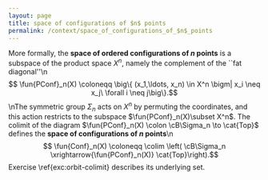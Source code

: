 ```yaml
---
layout: page
title: space of configurations of $n$ points
permalink: /context/space_of_configurations_of_$n$_points
---
```

More formally, the **space of ordered configurations of $n$ points** is a subspace of the product space $X^n$, namely the complement of the ``fat diagonal''\n$$ \fun{PConf}_n(X) \coloneqq \big\{ (x_1,\ldots, x_n) \in X^n \bigm| x_i \neq x_j\ \forall i \neq j\big\}.$$\nThe symmetric group $\Sigma_n$ acts on $X^n$ by permuting the coordinates, and this action restricts to the subspace $\fun{PConf}_n(X)\subset X^n$. The colimit of the diagram $\fun{PConf}_n(X) \colon \cB\Sigma_n \to \cat{Top}$ defines the **space of configurations of $n$ points**\n$$ \fun{Conf}_n(X) \coloneqq \colim \left( \cB\Sigma_n \xrightarrow{\fun{PConf}_n(X)} \cat{Top}\right).$$ Exercise \ref{exc:orbit-colimit} describes its underlying set.
